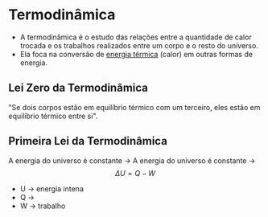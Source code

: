 # Termodinâmica

* A termodinâmica é o estudo das relações entre a quantidade de calor trocada e os trabalhos realizados entre um corpo e o resto do universo.
* Ela foca na conversão de [energia térmica](energia-termica.md) (calor) em outras formas de energia.

## Lei Zero da Termodinâmica

"Se dois corpos estão em equilíbrio térmico com um terceiro, eles estão em equilíbrio térmico entre si".&#x20;

## Primeira Lei da Termodinâmica

A energia do universo é constante -> A energia do universo é constante -> $$\Delta U= Q - W$$

* U -> energia intena
* Q ->&#x20;
* W -> trabalho
